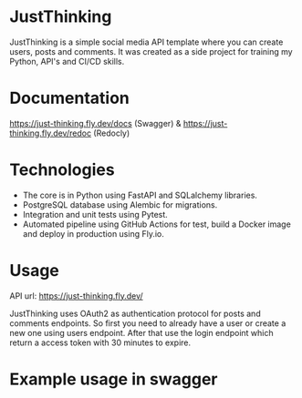 # JustThinking

JustThinking is a simple social media API template where you can create users, posts and comments. 
It was created as a side project for training my Python, API's and CI/CD skills.

# Documentation

https://just-thinking.fly.dev/docs (Swagger) & https://just-thinking.fly.dev/redoc (Redocly)

# Technologies

- The core is in Python using FastAPI and SQLalchemy libraries.
- PostgreSQL database using Alembic for migrations.
- Integration and unit tests using Pytest.
- Automated pipeline using GitHub Actions for test, build a Docker image and deploy in production using Fly.io.

# Usage

API url: https://just-thinking.fly.dev/

JustThinking uses OAuth2 as authentication protocol for posts and comments endpoints. 
So first you need to already have a user or create a new one using users endpoint.
After that use the login endpoint which return a access token with 30 minutes to expire.

# Example usage in swagger

